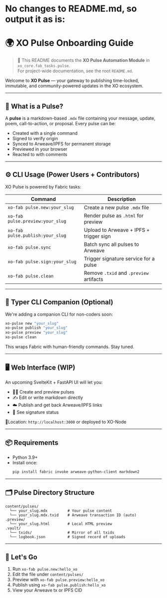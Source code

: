 # No changes to README.md, so output it as is:

# 🌍 XO Pulse Onboarding Guide
> 📁 This README documents the **XO Pulse Automation Module** in `xo_core.fab_tasks.pulse`.  
> For project-wide documentation, see the root `README.md`.

Welcome to **XO Pulse** — your gateway to publishing time-locked, immutable, and community-powered updates in the XO ecosystem.

---

## 🧠 What is a Pulse?

A **pulse** is a markdown-based `.mdx` file containing your message, update, poem, call-to-action, or proposal. Every pulse can be:

- Created with a single command
- Signed to verify origin
- Synced to Arweave/IPFS for permanent storage
- Previewed in your browser
- Reacted to with comments

---

## ⚙️ CLI Usage (Power Users + Contributors)

XO Pulse is powered by Fabric tasks:

| Command                          | Description                             |
| -------------------------------- | --------------------------------------- |
| `xo-fab pulse.new:your_slug`     | Create a new pulse `.mdx` file          |
| `xo-fab pulse.preview:your_slug` | Render pulse as `.html` for preview     |
| `xo-fab pulse.publish:your_slug` | Upload to Arweave + IPFS + trigger sign |
| `xo-fab pulse.sync`              | Batch sync all pulses to Arweave        |
| `xo-fab pulse.sign:your_slug`    | Trigger signature service for a pulse   |
| `xo-fab pulse.clean`             | Remove `.txid` and `.preview` artifacts |

---

## 🔁 Typer CLI Companion (Optional)

We're adding a companion CLI for non-coders soon:

```bash
xo-pulse new "your_slug"
xo-pulse publish "your_slug"
xo-pulse preview "your_slug"
xo-pulse clean
```

This wraps Fabric with human-friendly commands. Stay tuned.

---

## 🖥️ Web Interface (WIP)

An upcoming SvelteKit + FastAPI UI will let you:

- 👩‍💻 Create and preview pulses
- ✍️ Edit or write markdown directly
- ☁️ Publish and get back Arweave/IPFS links
- 🧠 See signature status

📍Location: `http://localhost:3000` or deployed to XO-Node

---

## 📦 Requirements

- Python 3.9+
- Install once:
  ```bash
  pip install fabric invoke arweave-python-client markdown2
  ```

---

## 🗂 Pulse Directory Structure

```text
content/pulses/
  └── your_slug.mdx         # Your pulse content
  └── your_slug.mdx.txid    # Arweave transaction ID (auto)
.preview/
  └── your_slug.html        # Local HTML preview
.vault/
  └── txids/                # Mirror of all txids
  └── logbook.json          # Signed record of uploads
```

---

## 🚀 Let's Go

1. Run `xo-fab pulse.new:hello_xo`
2. Edit the file under `content/pulses/`
3. Preview with `xo-fab pulse.preview:hello_xo`
4. Publish using `xo-fab pulse.publish:hello_xo`
5. View your Arweave tx or IPFS CID
